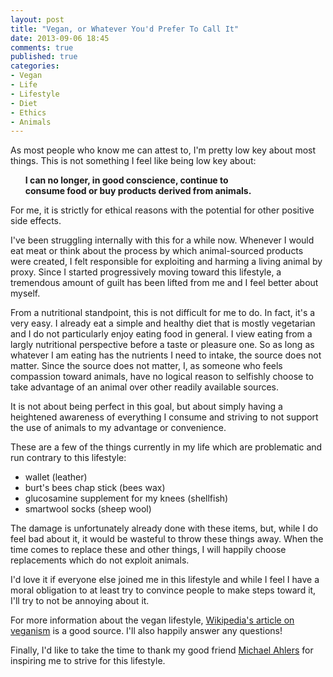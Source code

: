 ```yaml
---
layout: post
title: "Vegan, or Whatever You'd Prefer To Call It"
date: 2013-09-06 18:45
comments: true
published: true
categories:
- Vegan
- Life
- Lifestyle
- Diet
- Ethics
- Animals
---
```

As most people who know me can attest to, I'm pretty low key about most things.  This is not something I feel like being low key about:

<ul style="list-style-type: none"><li><strong>I can no longer, in good conscience, continue to<br> consume food or buy products derived from animals.</strong></li></ul>

For me, it is strictly for ethical reasons with the potential for other positive side effects.

I've been struggling internally with this for a while now.  Whenever I would eat meat or think about the process by which animal-sourced products were created, I felt responsible for exploiting and harming a living animal by proxy.  Since I started progressively moving toward this lifestyle, a tremendous amount of guilt has been lifted from me and I feel better about myself.

From a nutritional standpoint, this is not difficult for me to do.  In fact, it's a very easy.  I already eat a simple and healthy diet that is mostly vegetarian and I do not particularly enjoy eating food in general.  I view eating from a largly nutritional perspective before a taste or pleasure one.  So as long as whatever I am eating has the nutrients I need to intake, the source does not matter.  Since the source does not matter, I, as someone who feels compassion toward animals, have no logical reason to selfishly choose to take advantage of an animal over other readily available sources.

It is not about being perfect in this goal, but about simply having a heightened awareness of everything I consume and striving to not support the use of animals to my advantage or convenience.

These are a few of the things currently in my life which are problematic and run contrary to this lifestyle:

* wallet (leather)
* burt's bees chap stick (bees wax)
* glucosamine supplement for my knees (shellfish)
* smartwool socks (sheep wool)

The damage is unfortunately already done with these items, but, while I do feel bad about it, it would be wasteful to throw these things away.  When the time comes to replace these and other things, I will happily choose replacements which do not exploit animals.

I'd love it if everyone else joined me in this lifestyle and while I feel I have a moral obligation to at least try to convince people to make steps toward it, I'll try to not be annoying about it.

For more information about the vegan lifestyle, [Wikipedia's article on veganism](http://en.wikipedia.org/wiki/Veganism) is a good source.  I'll also happily answer any questions!

Finally, I'd like to take the time to thank my good friend [Michael Ahlers](http://journal.michaelahlers.org) for inspiring me to strive for this lifestyle.
